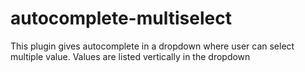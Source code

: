 # autocomplete-multiselect
This plugin gives autocomplete in a dropdown where user can select multiple value. Values are listed vertically in the dropdown
